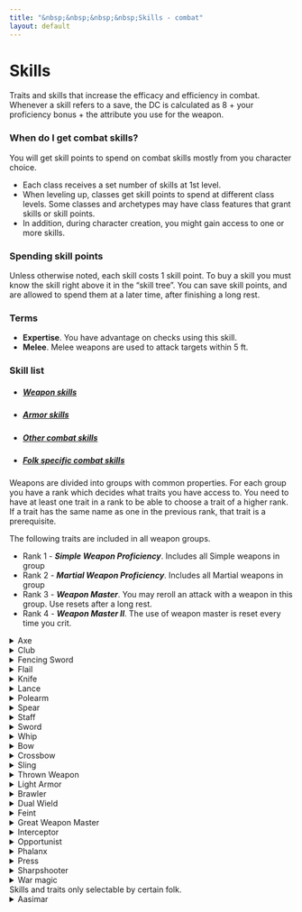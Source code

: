 ```yaml
---
title: "&nbsp;&nbsp;&nbsp;&nbsp;Skills - combat"
layout: default
---
```


# Skills
Traits and skills that increase the efficacy and efficiency in combat. Whenever a skill refers to a save, the DC is calculated as 8 + your proficiency bonus + the attribute you use for the weapon.

### When do I get combat skills?
You will get skill points to spend on combat skills mostly from you character choice.
- Each class receives a set number of skills at 1st level.
- When leveling up, classes get skill points to spend at different class levels. Some classes and archetypes may have class features that grant skills or skill points.
- In addition, during character creation, you might gain access to one or more skills.

### Spending skill points
Unless otherwise noted, each skill costs 1 skill point. To buy a skill you must know the skill right above it in the “skill tree”. You can save skill points, and are allowed to spend them at a later time, after finishing a long rest.

### Terms
- **Expertise**. You have advantage on checks using this skill.
- **Melee**. Melee weapons are used to attack targets within 5 ft.

### Skill list
<ul class="nav nav-tabs" id="skill-tabs" role="tablist">
  <li class="nav-item"><a class="nav-link active" data-toggle="tab" href="#weapon"><h5>Weapon skills</h5></a></li>
  <li class="nav-item"><a class="nav-link" data-toggle="tab" href="#armor"><h5>Armor skills</h5></a></li>
  <li class="nav-item"><a class="nav-link" data-toggle="tab" href="#other"><h5>Other combat skills</h5></a></li>
  <li class="nav-item"><a class="nav-link" data-toggle="tab" href="#folk"><h5>Folk specific combat skills</h5></a></li>
</ul>

<div class="tab-content">
<div id="weapon" class="container tab-pane active">

Weapons are divided into groups with common properties. For each group you have a rank which decides what traits you have access to. You need to have at least one trait in a rank to be able to choose a trait of a higher rank. If a trait has the same name as one in the previous rank, that trait is a prerequisite.

The following traits are included in all weapon groups.
- Rank 1 - ***Simple Weapon Proficiency***. Includes all Simple weapons in group
- Rank 2 - ***Martial Weapon Proficiency***. Includes all Martial weapons in group
- Rank 3 - ***Weapon Master***. You may reroll an attack with a weapon in this group. Use resets after a long rest.
- Rank 4 - ***Weapon Master II***. The use of weapon master is reset every time you crit.

<details><summary>Axe</summary>

*Melee*

Axes are weapons that have bladed, heavy heads and deal vicious cuts. The weight of an axe makes it fine for delivering crushing blows.

##### Rank 3
- ***Arcing slash***. When attacking with a two-handed axe, you may choose to target two creatures with a single attack. The targets must be within 5 ft of each other and within your reach. This attack uses the same attack roll for both targets, but using only half your proficiency bonus. On a hit you deal slashing damage equal to 1d6 plus your Strength modifier to each target.
- ***Savage Critical***. When you score a critical hit, you may roll one extra damage die.

##### Rank 4
- ***Intimidating Slash***. On your turn, when you score a critical hit or reduce a creature to 0 hit points, you can use a ***reaction*** to make a Strength (Intimidation) check, contested by the Wisdom of creatures that can see and hear you within 30 ft. If you succeed, the creatures are frightened of you until the end of your next turn.
- ***Momentum***. You can leverage the momentum and sweeping arc of an axe. When you miss an enemy, you may attack an adjacent enemy with the same weapon as a ***bonus action***.
</details>


<details><summary>Club</summary>

*Melee*

Includes maces, hammers and picks. Weighted toward the top and attached to a shaft. Hammers have blunt striking surfaces, while a pick has a pointed head made to pierce.

##### Rank 3
- ***Savage Critical***. When you score a critical hit, you may roll one extra damage die.

##### Rank 4
- ***Intimidating Slash***. On your turn, when you score a critical hit or reduce a creature to 0 hit points, you can use a ***reaction*** to make a Strength (Intimidation) check, contested by the Wisdom of creatures that can see and hear you within 30 ft. If you succeed, the creatures are frightened of you until the end of your next turn.
</details>


<details><summary>Fencing Sword</summary>

*Melee*

All weapons in this group are martial light finesse blades that reward accuracy as much as force. Pinpoint attacks, lunges, and agile defenses are the strong points of these weapons.

##### Rank 3
- ***Defensive Posture***. After using the Attack action with this weapon, you can spend a ***bonus action*** to bolster your defense. When you do, choose to either gain +1 to your AC, or lower the damage of one (1) attack that hits you by 1d6. Both effects last until the start of your next turn.
- ***Defensive Slash***. When you take the dodge action, you may use your ***bonus action*** to make a single melee attack at disadvantage.
- ***Lightning Slash***. If an opponent provokes an attack of opportunity, you can use your ***reaction*** to make two attacks instead of one. Once you use this trait, you must finish a short rest before you can use it again.
- ***Parry***. If a creature hits you with a melee attack, you can use your ***reaction*** to add your proficiency bonus to your AC for that attack, potentially causing the attack to miss you. This can be used while in Defensive posture.
- ***Oncoming Storm***. You have learnt a fighting stance focusing on swift slashes. With a ***bonus action***, you can enter or leave the Oncoming Storm stance. While in this stance, the following applies. You gain +1 to attack rolls, but -2 penalty for damage rolls. If you use an Attack action, you can make an extra attack with your ***bonus action***. If you are fighting with two weapons, you can make two attacks with the same ***bonus action*** with your off-hand.


##### Rank 4
- ***Storm’s Edge***. While in the Oncoming storm stance, you can activate this trait as a free action. Until the start of your next turn, all your attacks have 19-20 critical range. At the start of your next turn, all the opponents you successfully hit while in this feature take 1d6 damage for each attack it took. Once you use this feature, you must finish a short rest before you can use it again.
</details>

<details><summary>Flail</summary>

*Melee*

Weapons in the flail group have a flexible material, usually a length of chain, between a solid handle and the damage-dealing end of the weapon.

##### Rank 3
- ***Conserve Momentum***. When you miss with an attack you continue to whirl the chain in an effort to build energy towards your next attack. You may use your ***reaction*** to increase the damage of your next attack by the weapon’s damage dice. This effect can only be used until the start of your next turn.
 - ***Disarm***. As an ***action***, you may try to disarm a creature. If it fails a Strength or Dexterity saving throw (targets choice), it is disarmed.
- ***Trip***. When you hit with an opportunity attack, you may force the target to succeed with a Strength saving throw or be knocked prone.
</details>



<details><summary>Knife</summary>

*Melee/Ranged*

The knife group includes daggers, knives, stilettos and punching daggers. Basically any short blade that deals piercing or slashing damage. Knives are usually simple light weapons, but there are some that require more training to use efficiently, i.e. making them martial weapons, such as the blade boot or tiger claws.

##### Rank 3
- ***Defensive Fighter***. You gain +1 bonus to AC while wielding a knife in one hand and nothing in your other hand.
- ***Fast Hands***. You can draw a knife as part of an attack, without using your item action.
- ***Knife Thrower***. Attacking at long range doesn’t impose disadvantage on your ranged knife attack rolls. In addition they ignore half cover and three-quarters cover.
- ***Precise***. Attacks with knives score a critical hit on a roll of 19-20.


##### Rank 4
- ***Barrage***. The small nature of these weapons make it easy to throw multiples at once. Immediately after you take the Attack action on your turn to make a ranged knife attack, you can make an additional ranged knife attack as a ***bonus action***.
- ***Riposte***. When a creature misses you with a melee attack, you can use your ***reaction*** to make a knife attack against that creature.
- ***Try again***. When you attack a creature with a knife during your turn and miss, you can use your ***bonus action*** to make another attack with the weapon against the same creature.
</details>


<details><summary>Lance</summary>

*Melee*

The lance is a special weapon that is used when mounted. It only exists as a martial weapon.

##### Rank 3
- ***Savage Critical***. When you score a critical hit, you may roll one extra damage die.

</details>


<details><summary>Polearm</summary>

*Melee*

Polearms are two-handed reach weapons mounted at the end of long shafts. All polearms also fall into another category of weapon, usually axe, heavy blade or spear, and thus apply the traits selected from that weapon group as well.

##### Rank 3
- ***Arcing slash***. When attacking with a two-handed slashing polearm, you may choose to target two creatures with a single attack. The targets must be within 5 ft of each other and within your reach. This attack uses the same attack roll for both targets, but using only half your proficiency bonus. On a hit you deal slashing damage equal to 1d6 plus your Strength modifier to each target.
- ***Repel Charge***. Polearms with a point are commonly used to set against a charge. If a creature moves at least 20 ft straight toward you to attack, you may use your ***reaction*** to make an opportunity attack with your piercing polearm before the attacker makes its attack roll. If your attack hits, add one additional weapon die to the damage roll, and the target has disadvantage on its attack roll. If the target was mounted, it must make a Strength saving throw. On a failure, it is dismounted and falls prone.
- ***Vault***. You can use your weapon to help you leap higher and farther. When you move at least 10 ft in a straight line, you can use your ***action*** to double the length and height of your jump. You can leap a maximum number of ft up to twice your Strength score (as part of your movement).
- ***Whirlwind***. You can keep multiple enemies at bay. When you take the Attack action, you can use a ***bonus action*** to make a melee attack with the opposite end of the weapon against a different target. The weapon’s damage die for this attack is a d6 and deals bludgeoning damage.


##### Rank 4
- ***Repel Charge II***. You have advantage on attack rolls against mounted creatures.
- ***Utilize Reach***. Creatures provoke an opportunity attack from you when they enter your reach.
- ***Whirlwind II***. As an ***action***, you can choose to spin your polearm around you with great force. Make an attack roll against every adjacent creature. Each creature hit takes half damage and must succeed with a Strength saving throw or be pushed back 5 ft.
</details>



<details><summary>Spear</summary>

*Melee*

Consisting of a stabbing head on the end of a long shaft, a spear is great for lunging attacks. This includes the trident.

##### Rank 3
- ***Dexterous Style***. You may use these weapons as finesse weapons.
- ***Reaching***. As a ***bonus action*** on your turn, you can increase your reach by 5 feet for the rest of your turn.
- ***Vault***. You can use your weapon to help you leap higher and farther. When you move at least 10 ft in a straight line, you can use your ***action*** to double the length and height of your jump. You can leap a maximum number of ft up to twice your Strength score (as part of your movement).
</details>


<details><summary>Staff</summary>

*Melee*

In its most basic form, a staff is a long piece of wood or some other substance, roughly the same diameter along its whole length.

##### Rank 3
- ***Vault***. You can use your weapon to help you leap higher and farther. When you move at least 10 ft in a straight line, you can use your ***action*** to double the length and height of your jump. You can leap a maximum number of ft up to twice your Strength score (as part of your movement).
- ***Whirlwind***. You can keep multiple enemies at bay. When you take the attack action, you can use a ***bonus action*** to make a melee attack with the opposite end of the weapon against a different target. The weapon’s damage die for this attack is a d6 and deals bludgeoning damage.

##### Rank 4
- ***Whirlwind II***. As an ***action***, you can choose to spin your staff around you with great force. Make an attack roll against every adjacent creature. Each creature hit takes half damage and must succeed with a Strength saving throw or be pushed back 5 ft.
</details>


<details><summary>Sword</summary>

*Melee*

Blades are balanced edged weapons. Heavy blades are used primarily for slashing cuts rather than stabs and thrusts.

##### Rank 3
- ***Arcing slash***. When attacking with a two-handed sword, you may choose to target two creatures with a single attack. The targets must be within 5 ft of each other and within your reach. This attack uses the same attack roll for both targets, but using only half your proficiency bonus. On a hit you deal slashing damage equal to 1d6 plus your Strength modifier to each target.
- ***Versatile***. In your hands, a Sword is a truly versatile weapon. When attacking during your turn, you can deal either bludgeoning, slashing or piercing damage.

##### Rank 4
- ***Defensive Posture***. After using the Attack action with a sword, you can spend a ***bonus action*** to bolster your defense. When you do, choose to either gain +1 to your AC, or lower the damage of one (1) attack that hits you by 1d6. Both effects last until the start of your next turn.
- ***Grinding Halt***. Whenever you must make a Strength saving throw to avoid being moved against your will, you can dig the blade of your two-handed sword into the ground as a ***reaction***. Roll 2d6 and add the number rolled to the saving throw. If the effect pushing you does not have a saving throw, you move 5 ft less instead.
- ***Pommel Strike***. You may attempt to daze an enemy with the pommel of your blade. Make an attack as a ***bonus action***. On a hit, you deal damage equal to your Strength modifier, and your target cannot take reactions until the end of your next turn.
- ***Short draw***. As an attack, you may draw a sheathed one-handed sword and make an attack roll to strike the enemy with its pommel, leaving the target gasping for breath on a hit. The attack deals no damage, but the next attack roll made against the target has advantage. You must have at least one hand free to take this action.
</details>


<details><summary>Whip</summary>

*Melee*

A long, flexible, braided leather cord which tapered gradually from the handle to the tip. When stretched to full length, a whip can be up to 15 ft in length. The whip is mostly effective against unarmored creatures, but can be fitted with a blade at the end. All whips are martial weapons.

##### Rank 3
- ***Disarm***. As an ***action***, you may try to disarm a creature. If it fails a Strength or Dexterity saving throw (targets choice) against DC 8 + your proficiency bonus + the attribute you use for the weapon, it is disarmed.
- ***Trip***. When you hit with an opportunity attack, you may force the target to succeed with a Strength saving throw (DC 8 + your proficiency bonus + the attribute you use for the weapon) or be knocked prone.
- ***Whip Familiarity***. Whips are considered light weapons for you.
</details>


<details><summary>Bow</summary>

*Ranged*

A bow is a shaft of strong, supple material with a string stretched between its two ends. It’s a projectile weapon that you use to fire arrows. Bows take training to use effectively, and they can be extremely deadly in expert hands.

##### Rank 3
- ***Aimed Shot***. As a ***bonus action***, you can make a DC 15 Wisdom (Perception; modifiable with Sense-Sight) check to take a moment extra to ensure a precise hit. The next time you ready an action against a creature, you have advantage on the readied attack and score a critical hit on a roll of 19 or 20.
</details>


<details><summary>Crossbow</summary>

*Ranged*

A short bow mounted crosswise near the end of a wooden stock that shoots bolts (short arrows).

##### Rank 3
- ***Aimed Shot***. As a ***bonus action***, you can make a DC 15 Wisdom (Perception; modifiable with Sense-Sight) check to take a moment extra to ensure a precise hit. The next time you ready an action against a creature, you have advantage on the readied attack and score a critical hit on a roll of 19 or 20.
- ***Calm Nerves***. Being adjacent to a hostile creature doesn’t impose disadvantage on your ranged attack rolls.
- ***Fast Loader***. You have trained at loading crossbows faster, allowing you to ignore the loading quality of hand and light crossbows.
- ***Zig-Zag***. At the start of your turn you can spend a ***bonus action*** to move up to half your base speed. Attacks you make during your turn are made with disadvantage, but ranged attacks against you are made with disadvantage until the start of your next round.

##### Rank 4
- ***Boltslinger***. Gain a +1 bonus on damage rolls made with any type of crossbow.

</details>


<details><summary>Sling</summary>

*Ranged*

Slings consist of a cord made from leather or fabric, with a pouch to hold a projectile. They are typically loaded with either smooth rounded stones or a ball of lead, known as sling bullets. However, unlike some projectiles they were very versatile and could be used to launch a variety of objects, such as rocks or coins. This group also includes the staff sling, which is a sling attached to a staff. It is held in both hands and can be used for heavier missiles.

##### Rank 3
- ***Sling Master***. You may use either Strength or Dexterity for attack and damage rolls, and when you score a critical hit using a sling, the target can’t take reactions until the end of your next turn.
- ***Headcrack***. As an ***action***, you may make a single ranged attack. If the attack hits, the target must make a Constitution saving throw or be stunned until the beginning of its next turn. A target can only be affected once by this attack, and this is reset after a short rest.
- ***Zig-Zag***. At the start of your turn you can spend a ***bonus action*** to move up to half your base speed. Attacks you make during your turn are made with disadvantage, but ranged attacks against you are made with disadvantage until the start of your next round.

##### Rank 4
- ***Ricochet***. As a ***bonus action***, choose up to three creatures within 30 ft and 10 ft from each other. If you hit the first target with, you may make an additional attack against the second, and if the second hits, you may attack the third target.
</details>


<details><summary>Thrown Weapon</summary>

*Ranged*

This group includes all types of thrown weapons.

##### Rank 3
- ***Boomerang Master***. You can use the full potential of this unorthodox weapon. If you miss an attack with a boomerang, you may make one additional attack. If you miss all attacks, the boomerang returns to your hand. In addition, as a ***bonus action***, choose up to three creatures within 30 ft and 10 ft from each other. If you hit the first target with, you may make an additional attack against the second, and if the second hit, you may attack the third target.
- ***Fast Hands***. You can draw a throwing weapon as part of an attack, without using your item action.
- ***Improvised Throwing***. You have proficiency with throwing improvised weapons.
- ***Precise Thrower***. Attacking at long range doesn’t impose disadvantage on your thrown weapon attack rolls. In addition they ignore half cover and three-quarters cover.

##### Rank 4
- ***Barrage***. If you are using small weapons, such as knives, darts or other items no larger than fist-sized, you can throw multiples at once. Immediately after you take the Attack action on your turn to make a ranged attack with a small thrown weapon, you can make an additional ranged attack as a ***bonus action***.
</details>
</div>





<!-- ---------------------------- ARMOR SKILLS -------------------------  -->

<div id="armor" class="container tab-pane fade">

<details>
<summary>Light Armor</summary>
<div markdown="1">
You have trained to master the use of theae types of armor. You gain proficiency with light armor.

<details>
<summary>Light Armor Master</summary>

You are able to nimbly duck and dodge, and use your armor’s light protection to cover your mistakes, deflecting blows that would have only barely hit you. While wearing light armor, if you are subjected to an effect that allows you to make a Dexterity saving throw, you may use your ***reaction*** to gain advantage on the save. In addition opportunity attacks against you suffer disadvantage.
</details>

<details>
<summary>Medium Armor</summary>
You gain proficiency with medium armor and shields.

<details>
<summary>Medium Armor Master</summary>
Wearing medium armor doesn’t impose disadvantage on your Stealth checks, and when wearing such armor, you can add 3, rather than 2, to your AC if you have a Dexterity of 16 or higher.
</details>

<details>
<summary>Heavy Armor</summary>
You gain proficiency with heavy armor.

<details>
<summary>Heavy Armor Master</summary>
You can use your armor or to deflect strikes that would kill others. While wearing heavy armor, bludgeoning, piercing and slashing damage that you take from non magical weapons is reduced by 3.
</details>
</details>

<details>
<summary>Shield Master</summary>

You use shields not just for protection but also for offense. You gain the following benefits while wielding a shield.
- If you take the Attack action, you can use a ***bonus action*** to try to shove an adjacent creature with your shield.
- If you aren’t incapacitated, you can add your shield’s AC bonus to Dexterity saving throws you make against a spell or other harmful effect that targets only you.
- If you are subjected to an effect that allows you to make a Dexterity saving throw to take only half damage, you can use your ***reaction*** to take no damage if you succeed on the saving throw, interposing your shield between yourself and the source of the effect.
</details>
</details>
</details>
</div>



<!-- ----------------------------OTHER COMBAT SKILLS -------------------------  -->

<div id="other" class="container tab-pane fade">

<details>
<summary>Brawler</summary>

You are accustomed to rough-and-tumble fighting using whatever weapons happen to be at hand. You are proficient with improvised weapons and can use either Dexterity or Strength for attack and damage rolls of your unarmed strikes and improvised weapons. Additionally you gain the following benefits:
- Your unarmed strike deals 1d4 damage and improvised weapons deal 1d6 if one-handed/thrown or 1d10 if two-handed.
- When you hit a creature with an unarmed strike or an improvised weapon on your turn, you can use a ***bonus action*** to make an additional unarmed strike.
- Attack rolls of unarmed strikes and improvised weapons have advantage for 1 round, if the targeted creature has not been attacked by you since it last completed a long rest.
</details>

<details>
<summary>Dual Wield</summary>
You are a master at fighting with two weapons. Gain a +1 bonus to AC while wielding a separate melee weapon in each hand. Additionally you can draw or stow two weapons as a single item interaction.
<details>
<summary>Dual Wield II</summary>
You can use two-weapon fighting even when the weapons you are wielding aren’t light.
</details>
</details>

<details>
<summary>Feint</summary>
You can replace one attack with an attempt to deceive one humanoid that can see and hear you. Make a Charisma (Feint) check contested by the target’s Insight check. If you succeed, your movement doesn’t provoke opportunity attacks from the target and your attack rolls against it have advantage; both benefits last until the end of your next turn or until you use this ability on a different target. If your check fails, the target can’t be deceived by you in this way for 1 hour.
</details>

<details>
<summary>Great Weapon Master</summary>

You’ve learned to put the weight of a Heavy weapon to your advantage, letting its momentum empower your strikes. On your turn, when you score a critical hit or reduce a creature to 0 hit points with one, you can make one melee weapon attack with it as a ***bonus action***.
</details>

<details>
<summary>Interceptor</summary>

Interceptor is a generic term for any article of clothing which is used to deflect or intercept attacks, such as a thick wool cloak, silk scarf, war fan or umbrella. These are not weapons in the traditional sense, just durable personal effects, but can be just as effective in a duel as steel. For you, an interceptor grants +1 AC and has the Trip weapon property. In addition you can use an interceptor to catch missile weapons in flight before they strike, even against an ally. When a creature you can see attacks you or a target adjacent to you, you can use your ***reaction*** to impose disadvantage on the attack roll.
</details>

<details>
<summary>Opportunist</summary>

You take advantage of every drop in any enemy’s guard. When an adjacent creature makes an attack against a target other than you (and that target doesn’t have this feat), you can use your ***reaction*** to make a melee weapon attack against the attacking creature.
</details>

<details>
<summary>Phalanx</summary>
The training to fight and defend in a formation, in which the presence of friendly combatants on the left and right offer greater stability and defense during combat. The formation is a straight line, offering a front of defense against an enemy while advancing or fighting. This front ensures that each combatant in the line (with the exception of those upon the ends unless next to a wall) can be attacked by only one enemy per round. In a front created from the use of shields and one-handed weapons, shields provide an extra +1 AC. A formation requires that all the participants have this skill.

Your training includes watching your flanks and making it harder to pass. Creatures provoke opportunity attacks from you even if they take the Disengage action before leaving your reach.
</details>

<details>
<summary>Press</summary>

The art of causing an adjacent enemy (of your size or smaller) to move towards an area where the combatant does not wish to be. On a successful opposed Strength (Press) check you push an enemy 5 ft backwards. You can either do this as a ***bonus action***, or instead of an attack, in which case you have ***expertise***.

<details>
<summary>Improved Press</summary>
You can press creatures of one size larger than you.
</details>
</details>

<details>
<summary>Sharpshooter</summary>
You have mastered ranged weapons and can make shots that others find impossible. Attacking at long range doesn’t impose disadvantage on your ranged weapon attack rolls. In addition they ignore half cover and three-quarters cover.

<details>
<summary>Crippling Hit</summary>
Aiming for the legs, you can slow down your target. When you hit a creature with a ranged weapon attack, you can forgo the normal weapon damage. If you do, you deal damage equal to your ability modifier and the target must succeed with a Constitution saving throw, or their movement is reduced by half until the end of its next turn.
</details>

<details>
<summary>Trick Shot</summary>

Aiming for more vulnerable points can cause a great deal of damage. As an ***action***, make a single stylish shot with disadvantage using a ranged weapon. If the lower roll would also hit the target, you automatically score a critical hit.
</details>
</details>


<details>
<summary>War magic</summary>

*Requires Arcana, Divine magic or Primal magic, and only applies to the type of magic for which you have prerequisites.*

You have practiced casting spells in the midst of combat. Through rigorous discipline you have learnt techniques that grant ***expertise*** on saving throws made to maintain concentration on spell effect. If you fail such a saving throw, you may choose to gain a level of exhaustion and treat the saving throw as a success instead.

<details>
<summary>Residual Power</summary>
You have learned to harness your offensive magics and recycle its energy for use on your weapons. When you cast a spell of 1st level or higher that does damage, the next time you hit a creature with a weapon attack within 1 minute you deal 1d6 additional damage, the type of which is the same as the spell’s.
</details>

<details>
<summary>Spell Sniper</summary>
You have learned techniques to enhance the precision and reach with combat spells. When you cast a spell that requires an attack roll, the spell’s range is doubled and the attacks ignore half cover and three-quarters cover.
</details>

<details>
<summary>War Caster</summary>
You can perform the somatic components of spells even when you have weapons or a shield in one or both hands. In addition you can cast a spell when making an opportunity attack. The spell must have a casting time of 1 action and target only that creature.
</details>
</details>
</div>


<!-- -------------------------- FOLK SPECIFIC ------------------------------  -->

<div id="folk" class="container tab-pane fade">
Skills and traits only selectable by certain folk.

<!-- ----- AASIMAR ------  -->
<details>
<summary>Aasimar</summary>

  <details>
  <summary>Aasimar's Blessing</summary>
  Your divine lineage runs true within you, and you've grown to be able to draw upon it more frequently.

  - You can use your Necrotic Shroud or Radiant Soul feature a number of times equal to your proficiency bonus and you regain all uses after a long rest.
  </details>

  <details>
  <summary>Celestial Resilience</summary>
  You become more resistant to injury when you unleash your full celestial might.

  - Gain temporary hit points equal to your level when you activate your Radiant Soul or Necrotic Shroud feature. These temporary hit points last until your transformation ends.

  - During your transformation, if you fail a saving throw, you can use your ***reaction*** to reroll the saving throw with advantage. Once you use this ability, you can't do so again until your next transformation.

  - While transformed you may use a ***reaction*** to give an attack disadvantage within 10 ft of you, as you attempt to block the attack with your wings.
  </details>

  <details>
  <summary>Searing Radiance</summary>
  Your celestial nature burns with holy fire, shining forth from your form.

  You learn either the *sacred flame* or *hand of radiance* cantrip.

  You learn either the *searing smite* or the *guiding bolt* spell. You may cast this spell once per long rest without expending a spell slot.
  </details>
</details>

</div>
</div>
